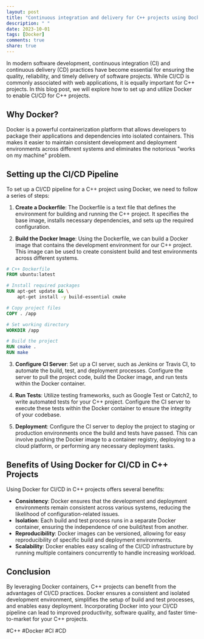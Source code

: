```yaml
---
layout: post
title: "Continuous integration and delivery for C++ projects using Docker"
description: " "
date: 2023-10-01
tags: [Docker]
comments: true
share: true
---
```


In modern software development, continuous integration (CI) and continuous delivery (CD) practices have become essential for ensuring the quality, reliability, and timely delivery of software projects. While CI/CD is commonly associated with web applications, it is equally important for C++ projects. In this blog post, we will explore how to set up and utilize Docker to enable CI/CD for C++ projects.

## Why Docker?
Docker is a powerful containerization platform that allows developers to package their applications and dependencies into isolated containers. This makes it easier to maintain consistent development and deployment environments across different systems and eliminates the notorious "works on my machine" problem.

## Setting up the CI/CD Pipeline
To set up a CI/CD pipeline for a C++ project using Docker, we need to follow a series of steps:

1. **Create a Dockerfile**: The Dockerfile is a text file that defines the environment for building and running the C++ project. It specifies the base image, installs necessary dependencies, and sets up the required configuration.

2. **Build the Docker Image**: Using the Dockerfile, we can build a Docker image that contains the development environment for our C++ project. This image can be used to create consistent build and test environments across different systems.

```Dockerfile
# C++ Dockerfile
FROM ubuntu:latest

# Install required packages
RUN apt-get update && \
    apt-get install -y build-essential cmake

# Copy project files
COPY . /app

# Set working directory
WORKDIR /app

# Build the project
RUN cmake .
RUN make
```

3. **Configure CI Server**: Set up a CI server, such as Jenkins or Travis CI, to automate the build, test, and deployment processes. Configure the server to pull the project code, build the Docker image, and run tests within the Docker container.

4. **Run Tests**: Utilize testing frameworks, such as Google Test or Catch2, to write automated tests for your C++ project. Configure the CI server to execute these tests within the Docker container to ensure the integrity of your codebase.

5. **Deployment**: Configure the CI server to deploy the project to staging or production environments once the build and tests have passed. This can involve pushing the Docker image to a container registry, deploying to a cloud platform, or performing any necessary deployment tasks.

## Benefits of Using Docker for CI/CD in C++ Projects
Using Docker for CI/CD in C++ projects offers several benefits:

- **Consistency**: Docker ensures that the development and deployment environments remain consistent across various systems, reducing the likelihood of configuration-related issues.
- **Isolation**: Each build and test process runs in a separate Docker container, ensuring the independence of one build/test from another.
- **Reproducibility**: Docker images can be versioned, allowing for easy reproducibility of specific build and deployment environments.
- **Scalability**: Docker enables easy scaling of the CI/CD infrastructure by running multiple containers concurrently to handle increasing workload.

## Conclusion
By leveraging Docker containers, C++ projects can benefit from the advantages of CI/CD practices. Docker ensures a consistent and isolated development environment, simplifies the setup of build and test processes, and enables easy deployment. Incorporating Docker into your CI/CD pipeline can lead to improved productivity, software quality, and faster time-to-market for your C++ projects.

#C++ #Docker #CI #CD
